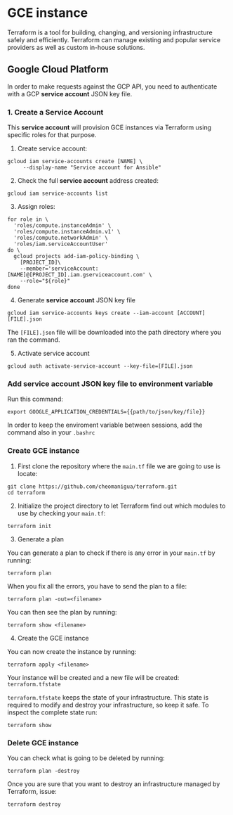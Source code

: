 # GCE instance


Terraform is a tool for building, changing, and versioning infrastructure safely and efficiently. Terraform can manage existing and popular service providers as well as custom in-house solutions.

## Google Cloud Platform

In order to make requests against the GCP API, you need to authenticate with a GCP **service account** JSON key file.

### 1. Create a Service Account

This **service account** will provision GCE instances via Terraform using specific roles for that purpose.

1. Create service account:
```
gcloud iam service-accounts create [NAME] \
     --display-name "Service account for Ansible"
```

2. Check the full **service account** address created:
```
gcloud iam service-accounts list
```

3. Assign roles:
```
for role in \
  'roles/compute.instanceAdmin' \
  'roles/compute.instanceAdmin.v1' \
  'roles/compute.networkAdmin' \
  'roles/iam.serviceAccountUser'
do \
  gcloud projects add-iam-policy-binding \
    [PROJECT_ID]\
    --member='serviceAccount:[NAME]@[PROJECT_ID].iam.gserviceaccount.com' \
    --role="${role}"
done
```

4. Generate **service account** JSON key file
```
gcloud iam service-accounts keys create --iam-account [ACCOUNT] [FILE].json
```

The `[FILE].json` file will be downloaded into the path directory where you ran the command.

5. Activate service account
```
gcloud auth activate-service-account --key-file=[FILE].json
```

### Add service account JSON key file to environment variable

Run this command:

```
export GOOGLE_APPLICATION_CREDENTIALS={{path/to/json/key/file}}
```

In order to keep the enviroment variable between sessions, add the command also in your `.bashrc`

### Create GCE instance

1. First clone the repository where the `main.tf` file we are going to use is locate:
```
git clone https://github.com/cheomanigua/terraform.git
cd terraform
```

2. Initialize the project directory to let Terraform find out which modules to use by checking your `main.tf`:
```
terraform init
```

3. Generate a plan 

You can generate a plan to check if there is any error in your `main.tf` by running:
```
terraform plan 
```

When you fix all the errors, you have to send the plan to a file:
```
terraform plan -out=<filename>
```
You can then see the plan by running:
```
terraform show <filename>
```

4. Create the GCE instance

You can now create the instance by running:
```
terraform apply <filename>
```

Your instance will be created and a new file will be created: `terraform.tfstate`

`terraform.tfstate` keeps the state of your infrastructure. This state is required to modify and destroy your infrastructure, so keep it safe. To inspect the complete state run:
```
terraform show
```

### Delete GCE instance

You can check what is going to be deleted by running:
```
terraform plan -destroy
```

Once you are sure that you want to destroy an infrastructure managed by Terraform, issue:
```
terraform destroy
```

